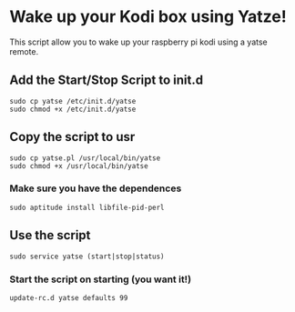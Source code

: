 # Wake up your Kodi box using Yatze!
This script allow you to wake up your raspberry pi kodi using a yatse remote.

## Add the Start/Stop Script to init.d

```
sudo cp yatse /etc/init.d/yatse
sudo chmod +x /etc/init.d/yatse
```

## Copy the script to usr

```
sudo cp yatse.pl /usr/local/bin/yatse
sudo chmod +x /usr/local/bin/yatse
```

### Make sure you have the dependences
```
sudo aptitude install libfile-pid-perl
```

## Use the script
```
sudo service yatse (start|stop|status)
```

### Start the script on starting (you want it!)
```
update-rc.d yatse defaults 99
```
